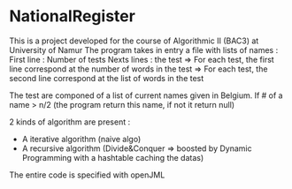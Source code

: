 # NationalRegister
This is a project developed for the course of Algorithmic II (BAC3) at University of Namur
The program takes in entry a file with lists of names :
First line : Number of tests
Nexts lines : the test
=> For each test, the first line correspond at the number of words in the test
=> For each test, the second line correspond at the list of words in the test

The test are componed of a list of current names given in Belgium.
If # of a name > n/2 (the program return this name, if not it return null)

2 kinds of algorithm are present :
- A iterative algorithm (naive algo)
- A recursive algorithm (Divide&Conquer => boosted by Dynamic Programming with a hashtable caching the datas)

The entire code is specified with openJML
